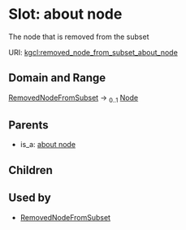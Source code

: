 
# Slot: about node


The node that is removed from the subset

URI: [kgcl:removed_node_from_subset_about_node](http://w3id.org/kgcl/removed_node_from_subset_about_node)


## Domain and Range

[RemovedNodeFromSubset](RemovedNodeFromSubset.md) &#8594;  <sub>0..1</sub> [Node](Node.md)

## Parents

 *  is_a: [about node](about_node.md)

## Children


## Used by

 * [RemovedNodeFromSubset](RemovedNodeFromSubset.md)
